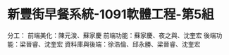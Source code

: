 # 新豐街早餐系統-1091軟體工程-第5組
分工：
  前端美化：陳元浚、蘇家慶
  前端功能：蘇家慶、夜之與、沈奎宏
  後端功能：梁晉睿、沈奎宏
  資料庫與後端：徐浩倫、邱永勝、梁晉睿、沈奎宏
